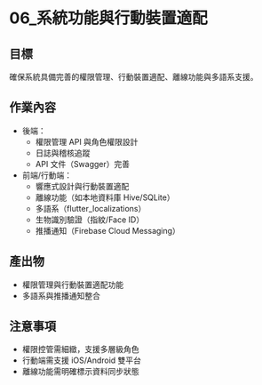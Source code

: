 # 06_系統功能與行動裝置適配

## 目標
確保系統具備完善的權限管理、行動裝置適配、離線功能與多語系支援。

## 作業內容
- 後端：
  - 權限管理 API 與角色權限設計
  - 日誌與稽核追蹤
  - API 文件（Swagger）完善
- 前端/行動端：
  - 響應式設計與行動裝置適配
  - 離線功能（如本地資料庫 Hive/SQLite）
  - 多語系（flutter_localizations）
  - 生物識別驗證（指紋/Face ID）
  - 推播通知（Firebase Cloud Messaging）

## 產出物
- 權限管理與行動裝置適配功能
- 多語系與推播通知整合

## 注意事項
- 權限控管需細緻，支援多層級角色
- 行動端需支援 iOS/Android 雙平台
- 離線功能需明確標示資料同步狀態

